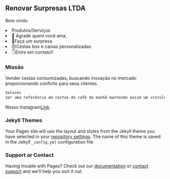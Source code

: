 ## Renovar Surpresas LTDA 

<p>Bem vindo </p>
<li>Produtos/Serviços</li>
<li>💖 Agrade quem você ama,</li>
<li>🤗Faça um surpresa</li>
<li>😍Cestas box e caixas personalizadas</li>
<li>👇Entre em contato!!</li>

### Missão

Vender cestas consumizadas, buscando inovação no mercado proporcionando conforto para seus clientes.

```markdown
Valores
Ser uma referência em cestas de café da manhã mantendo assim um vínculo com qualidade de vida e de pessoas.
```

Nosso Instagram[Link](https://www.instagram.com/renovar.surpresas/).

### Jekyll Themes

Your Pages site will use the layout and styles from the Jekyll theme you have selected in your [repository settings](https://github.com/RenovarSurpresas/site/settings/pages). The name of this theme is saved in the Jekyll `_config.yml` configuration file.

### Support or Contact

Having trouble with Pages? Check out our [documentation](https://docs.github.com/categories/github-pages-basics/) or [contact support](https://support.github.com/contact) and we’ll help you sort it out.
